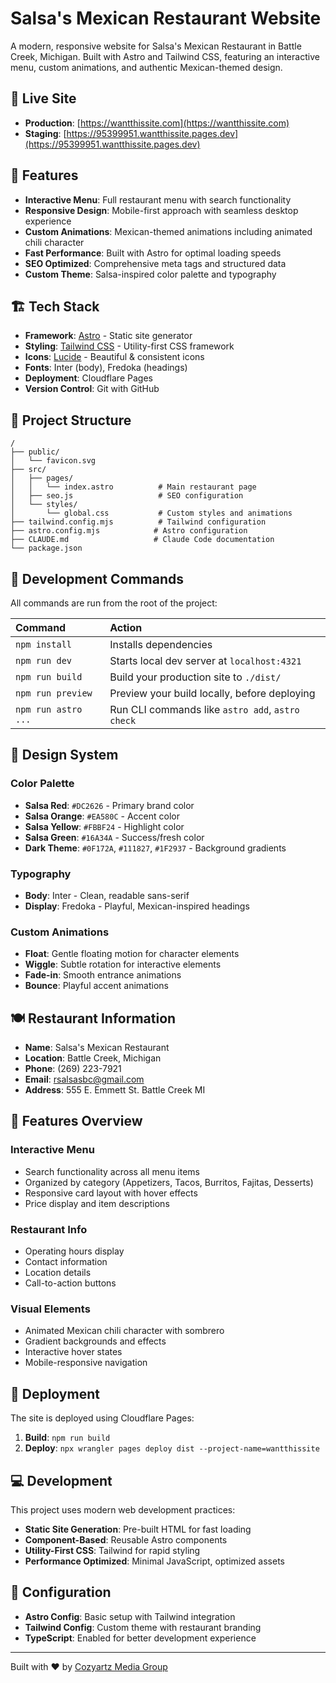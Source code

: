 # Salsa's Mexican Restaurant Website

A modern, responsive website for Salsa's Mexican Restaurant in Battle Creek, Michigan. Built with Astro and Tailwind CSS, featuring an interactive menu, custom animations, and authentic Mexican-themed design.

## 🌮 Live Site

- **Production**: [https://wantthissite.com](https://wantthissite.com)
- **Staging**: [https://95399951.wantthissite.pages.dev](https://95399951.wantthissite.pages.dev)

## 🚀 Features

- **Interactive Menu**: Full restaurant menu with search functionality
- **Responsive Design**: Mobile-first approach with seamless desktop experience
- **Custom Animations**: Mexican-themed animations including animated chili character
- **Fast Performance**: Built with Astro for optimal loading speeds
- **SEO Optimized**: Comprehensive meta tags and structured data
- **Custom Theme**: Salsa-inspired color palette and typography

## 🏗️ Tech Stack

- **Framework**: [Astro](https://astro.build/) - Static site generator
- **Styling**: [Tailwind CSS](https://tailwindcss.com/) - Utility-first CSS framework
- **Icons**: [Lucide](https://lucide.dev/) - Beautiful & consistent icons
- **Fonts**: Inter (body), Fredoka (headings)
- **Deployment**: Cloudflare Pages
- **Version Control**: Git with GitHub

## 📁 Project Structure

```text
/
├── public/
│   └── favicon.svg
├── src/
│   ├── pages/
│   │   └── index.astro          # Main restaurant page
│   ├── seo.js                   # SEO configuration
│   └── styles/
│       └── global.css           # Custom styles and animations
├── tailwind.config.mjs          # Tailwind configuration
├── astro.config.mjs            # Astro configuration
├── CLAUDE.md                   # Claude Code documentation
└── package.json
```

## 🧞 Development Commands

All commands are run from the root of the project:

| Command                   | Action                                           |
| :------------------------ | :----------------------------------------------- |
| `npm install`             | Installs dependencies                            |
| `npm run dev`             | Starts local dev server at `localhost:4321`      |
| `npm run build`           | Build your production site to `./dist/`          |
| `npm run preview`         | Preview your build locally, before deploying     |
| `npm run astro ...`       | Run CLI commands like `astro add`, `astro check` |

## 🎨 Design System

### Color Palette

- **Salsa Red**: `#DC2626` - Primary brand color
- **Salsa Orange**: `#EA580C` - Accent color
- **Salsa Yellow**: `#FBBF24` - Highlight color
- **Salsa Green**: `#16A34A` - Success/fresh color
- **Dark Theme**: `#0F172A`, `#111827`, `#1F2937` - Background gradients

### Typography

- **Body**: Inter - Clean, readable sans-serif
- **Display**: Fredoka - Playful, Mexican-inspired headings

### Custom Animations

- **Float**: Gentle floating motion for character elements
- **Wiggle**: Subtle rotation for interactive elements
- **Fade-in**: Smooth entrance animations
- **Bounce**: Playful accent animations

## 🍽️ Restaurant Information

- **Name**: Salsa's Mexican Restaurant
- **Location**: Battle Creek, Michigan
- **Phone**: (269) 223-7921
- **Email**: <rsalsasbc@gmail.com>
- **Address**: 555 E. Emmett St. Battle Creek MI

## 📱 Features Overview

### Interactive Menu

- Search functionality across all menu items
- Organized by category (Appetizers, Tacos, Burritos, Fajitas, Desserts)
- Responsive card layout with hover effects
- Price display and item descriptions

### Restaurant Info

- Operating hours display
- Contact information
- Location details
- Call-to-action buttons

### Visual Elements

- Animated Mexican chili character with sombrero
- Gradient backgrounds and effects
- Interactive hover states
- Mobile-responsive navigation

## 🚀 Deployment

The site is deployed using Cloudflare Pages:

1. **Build**: `npm run build`
2. **Deploy**: `npx wrangler pages deploy dist --project-name=wantthissite`

## 💻 Development

This project uses modern web development practices:

- **Static Site Generation**: Pre-built HTML for fast loading
- **Component-Based**: Reusable Astro components
- **Utility-First CSS**: Tailwind for rapid styling
- **Performance Optimized**: Minimal JavaScript, optimized assets

## 🔧 Configuration

- **Astro Config**: Basic setup with Tailwind integration
- **Tailwind Config**: Custom theme with restaurant branding
- **TypeScript**: Enabled for better development experience

---

Built with ❤️ by [Cozyartz Media Group](https://cozyartzmediagroup.com)
